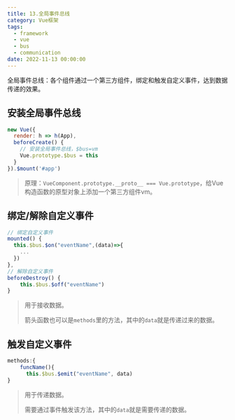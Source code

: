 ```yaml
---
title: 13.全局事件总线
category: Vue框架
tags:
  - framework
  - vue
  - bus
  - communication
date: 2022-11-13 00:00:00
---
```




全局事件总线：各个组件通过一个第三方组件，绑定和触发自定义事件，达到数据传递的效果。



## 安装全局事件总线

```js main.js
new Vue({
  render: h => h(App),
  beforeCreate() {
    // 安装全局事件总线，$bus=vm
    Vue.prototype.$bus = this
  }
}).$mount('#app')
```

> 原理：`VueComponent.prototype.__proto__ === Vue.prototype`，给Vue构造函数的原型对象上添加一个第三方组件vm。



## 绑定/解除自定义事件

```js component1.vue
// 绑定自定义事件
mounted() {
  this.$bus.$on("eventName",(data)=>{
    ...
  })
},
// 解除自定义事件
beforeDestroy() {
    this.$bus.$off("eventName")
}
```

> 用于接收数据。
>
> 箭头函数也可以是`methods`里的方法，其中的`data`就是传递过来的数据。



## 触发自定义事件

```js component2.vue
methods:{
    funcName(){
      this.$bus.$emit("eventName", data)
}
```

> 用于传递数据。
>
> 需要通过事件触发该方法，其中的`data`就是需要传递的数据。